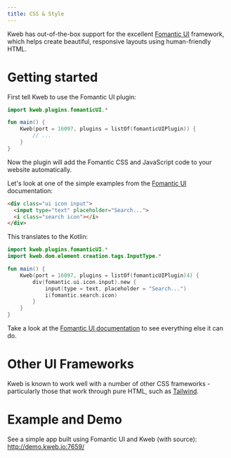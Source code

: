 ```yaml
---
title: CSS & Style
---
```


Kweb has out-of-the-box support for the excellent [Fomantic
UI](https://fomantic-ui.com) framework, which helps create beautiful,
responsive layouts using human-friendly HTML.

# Getting started

First tell Kweb to use the Fomantic UI plugin:

```kotlin
import kweb.plugins.fomanticUI.*

fun main() {
    Kweb(port = 16097, plugins = listOf(fomanticUIPlugin)) {
        // ...
    }
}
```

Now the plugin will add the Fomantic CSS and JavaScript code to your
website automatically.

Let\'s look at one of the simple examples from the [Fomantic
UI](https://Fomantic-ui.com/elements/input.html) documentation:

```html
<div class="ui icon input">
  <input type="text" placeholder="Search...">
  <i class="search icon"></i>
</div>
```

This translates to the Kotlin:

```kotlin
import kweb.plugins.fomanticUI.*
import kweb.dom.element.creation.tags.InputType.*

fun main() {
    Kweb(port = 16097, plugins = listOf(fomanticUIPlugin)4) {
        div(fomantic.ui.icon.input).new {
            input(type = text, placeholder = "Search...")
            i(fomantic.search.icon)
        }
    }
}
```

Take a look at the [Fomantic UI documentation](https://fomantic-ui.com)
to see everything else it can do.

# Other UI Frameworks

Kweb is known to work well with a number of other CSS frameworks -
particularly those that work through pure HTML, such as
[Tailwind](https://tailwindcss.com/).

# Example and Demo

See a simple app built using Fomantic UI and Kweb (with source):
<http://demo.kweb.io:7659/>
